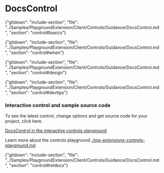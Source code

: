 ﻿# DocsControl

{"gitdown": "include-section", "file": "../Samples/PlaygroundExtension/Client/Controls/Guidance/DocsControl.md", "section": "control#basics"}

<!-- TODO get an IMAGE to embed here -->

<!-- TODO get an SAMPLE CODE to embed here -->

{"gitdown": "include-section", "file": "../Samples/PlaygroundExtension/Client/Controls/Guidance/DocsControl.md", "section": "control#when"}

{"gitdown": "include-section", "file": "../Samples/PlaygroundExtension/Client/Controls/Guidance/DocsControl.md", "section": "control#design"}

{"gitdown": "include-section", "file": "../Samples/PlaygroundExtension/Client/Controls/Guidance/DocsControl.md", "section": "control#devtips"}

### Interactive control and sample source code
To see the latest control, change options and get source code for your project, click here.

<a href="https://ms.portal.azure.com/?Microsoft_Azure_Playground=true#blade/Microsoft_Azure_Playground/ControlsIndexBlade/DocsControlPlayground" target="_blank">DocsControl in the interactive controls playground</a>

Learn more about the controls playground [./top-extensions-controls-playground.md](./top-extensions-controls-playground.md)


{"gitdown": "include-section", "file": "../Samples/PlaygroundExtension/Client/Controls/Guidance/DocsControl.md", "section": "control#reldocs"}
